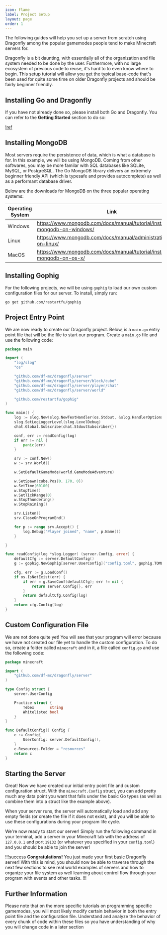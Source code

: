 ```yaml
---
icon: flame
label: Project Setup
layout: page
order: 1
---
```


The following guides will help you set up a server from scratch using Dragonfly among the popular gamemodes people tend to make Minecraft servers for.

Dragonfly is a bit daunting, with essentially all of the organization and file system needed to be done by the user. Furthermore, with no large ecosystem of previous code to reuse, it's hard to to even know where to begin. This setup tutorial will allow you get the typical base-code that's been used for quite some time on older Dragonfly projects and should be fairly beginner friendly.

## Installing Go and Dragonfly

If you have not already done so, please install both Go and Dragonfly. You can refer to the **Getting Started** section to do so:

[!ref](/getting-started.md)

## Installing MongoDB

Most servers require the persistence of data, which is what a database is for. In this example, we will be using MongoDB. Coming from other softwares, you may be more familar with SQL databases like SQLite, MySQL, or PostgreSQL. The Go MongoDB library delivers an extremely beginner friendly API (which is typesafe and provides autocomplete) as well as a performant database driver.

Below are the downloads for MongoDB on the three popular operating systems:

Operating System | Link
---              | ---
Windows          | https://www.mongodb.com/docs/manual/tutorial/install-mongodb-on-windows/
Linux            | https://www.mongodb.com/docs/manual/administration/install-on-linux/
MacOS            | https://www.mongodb.com/docs/manual/tutorial/install-mongodb-on-os-x/

## Installing Gophig

For the following projects, we will be using `gophig` to load our own custom configuration files for our server. To install, simply run:

```
go get github.com/restartfu/gophig
```

## Project Entry Point

We are now ready to create our Dragonfly project. Below, is a `main.go` entry point file that will be the file to start our program. Create a `main.go` file and use the following code:

```go main.go
package main

import (
	"log/slog"
	"os"

	"github.com/df-mc/dragonfly/server"
	"github.com/df-mc/dragonfly/server/block/cube"
	"github.com/df-mc/dragonfly/server/player/chat"
	"github.com/df-mc/dragonfly/server/world"

	"github.com/restartfu/gophig"
)

func main() {
	log := slog.New(slog.NewTextHandler(os.Stdout, &slog.HandlerOptions{Level: slog.LevelDebug}))
	slog.SetLogLoggerLevel(slog.LevelDebug)
	chat.Global.Subscribe(chat.StdoutSubscriber{})

	conf, err := readConfig(log)
	if err != nil {
		panic(err)
	}

	srv := conf.New()
	w := srv.World()

	w.SetDefaultGameMode(world.GameModeAdventure)

	w.SetSpawn(cube.Pos{0, 170, 0})
	w.SetTime(60100)
	w.StopTime()
	w.SetTickRange(0)
	w.StopThundering()
	w.StopRaining()

	srv.Listen()
	srv.CloseOnProgramEnd()

	for p := range srv.Accept() {
		log.Debug("Player joined", "name", p.Name())
	}

}

func readConfig(log *slog.Logger) (server.Config, error) {
	defaultCfg := server.DefaultConfig()
	g := gophig.NewGophig[server.UserConfig]("config.toml", gophig.TOMLMarshaler{}, 0777)

	cfg, err := g.LoadConf()
	if os.IsNotExist(err) {
		if err = g.SaveConf(defaultCfg); err != nil {
			return server.Config{}, err
		}
		return defaultCfg.Config(log)
	}
	return cfg.Config(log)
}
```

## Custom Configuration File

We are not done quite yet! You will see that your program will error because we have not created our file yet to handle the custom configuration. To do so, create a folder called `minecraft` and in it, a file called `config.go` and use the following code:

```go minecraft/config.go
package minecraft

import (
	"github.com/df-mc/dragonfly/server"
)

type Config struct {
	server.UserConfig

	Practice struct {
		Tebex       string
		Whitelisted bool
	}
}

func DefaultConfig() Config {
	c := Config{
		UserConfig: server.DefaultConfig(),
	}
	c.Resources.Folder = "resources"
	return c
}
```

## Starting the Server

Great! Now we have created our initial entry point file and custom configuration struct. With the `minecraft.Config` struct, you can add pretty much any data point you want that falls under the basic Go types (as well as combine them into a struct like the example above).

When your server runs, the server will automatically load and add any empty fields (or create the file if it does not exist), and you will be able to use these configurations during your program life cycle.

We're now ready to start our server! Simply run the following command in your terminal, add a server in your Minecraft tab with the address of `127.0.0.1` and port `19132` (or whatever you specified in your `config.toml`) and you should be able to join the server!

!!!success **Congratulations!**
You just made your first basic Dragonfly server! With this is mind, you should now be able to traverse through the next few sections to see real world examples of servers and how to organize your file system as well learning about control flow through your program with events and other tasks.
!!!

## Further Information

Please note that on the more specific tutorials on programming specific gamemodes, you will most likely modify certain behavior in both the entry point file and the configuration file. Understand and analyze the behavior of every chunk of code within these files so you have understanding of why you will change code in a later section
